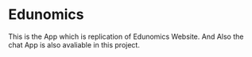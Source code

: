 # Edunomics
This is the App which is replication of Edunomics Website.
And Also the chat App is also avaliable in this project.
